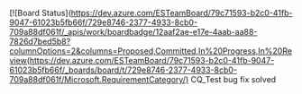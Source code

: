 [![Board Status](https://dev.azure.com/ESTeamBoard/79c71593-b2c0-41fb-9047-61023b5fb66f/729e8746-2377-4933-8cb0-709a88df061f/_apis/work/boardbadge/12aaf2ae-e17e-4aab-aa88-7826d7bed5b8?columnOptions=2&columns=Proposed,Committed,In%20Progress,In%20Review(https://dev.azure.com/ESTeamBoard/79c71593-b2c0-41fb-9047-61023b5fb66f/_boards/board/t/729e8746-2377-4933-8cb0-709a88df061f/Microsoft.RequirementCategory/)
CQ_Test
bug fix
solved
